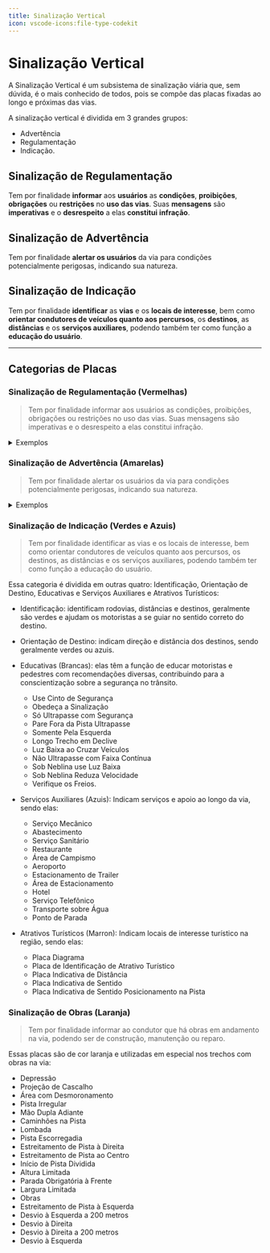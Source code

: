 ```yaml
---
title: Sinalização Vertical
icon: vscode-icons:file-type-codekit
---
```


# Sinalização Vertical

A Sinalização Vertical é um subsistema de sinalização viária que, sem dúvida, é o mais conhecido de todos, pois se compõe das placas fixadas ao longo e próximas das vias.

A sinalização vertical é dividida em 3 grandes grupos:
- Advertência
- Regulamentação
- Indicação.

## Sinalização de Regulamentação

Tem por finalidade **informar** aos **usuários** as **condições**, **proibições**, **obrigações** ou **restrições** no **uso das vias**. Suas **mensagens** são **imperativas** e o **desrespeito** a elas **constitui** **infração**.

## Sinalização de Advertência

Tem por finalidade **alertar os usuários** da via para condições potencialmente perigosas, indicando sua natureza.

## Sinalização de Indicação

Tem por finalidade **identificar** as **vias** e os **locais de interesse**, bem como **orientar condutores de veículos quanto aos percursos**, os **destinos**, as **distâncias** e os **serviços auxiliares**, podendo também ter como função a **educação do usuário**.

---

## Categorias de Placas

### Sinalização de Regulamentação (Vermelhas)

> Tem por finalidade informar aos usuários as condições, proibições, obrigações ou restrições no uso das vias. Suas mensagens são imperativas e o desrespeito a elas constitui infração.

<details>
<summary>Exemplos</summary>

  - R-1 – Parada obrigatória
  - R-2 – Dê a preferência
  - R-3 – Sentido proibido
  - R-4A – Proibido virar à esquerda
  - R-4B – Proibido virar à direita
  - R-5A – Proibido retornar à esquerda
  - R-5B – Proibido retornar à direita
  - R-6A – Proibido estacionar
  - R-6B – Estacionamento regulamentado
  - R-6C – Proibido parar e [estacionar](https://www.noticiasautomotivas.com.br/cartao-de-estacionamento-para-idoso/)
  - R-7 – Proibido ultrapassar
  - R-8A – Proibido mudar de faixa ou pista de trânsito da esquerda para direita
  - R-8B – Proibido mudar de faixa ou pista de trânsito da direita para esquerda
  - R-9 – Proibido trânsito de caminhões
  - R-10 – Proibido trânsito de veículos automotores
  - R-11 – Proibido trânsito de veículos de tração animal
  - R-12 – Proibido trânsito de bicicletas
  - R-13 – Proibido trânsito de tratores e máquinas de obras
  - R-14 – Peso bruto total máximo permitido
  - R-15 – Altura máxima permitida
  - R-16 – Largura máxima permitida
  - R-17 – Peso máximo permitido por eixo
  - R-18 – Comprimento máximo permitido
  - R-19 – Velocidade máxima permitida
  - R-20 – Proibido acionar buzina ou sinal sonoro
  - R-21 – Alfândega
  - R-22 – Uso obrigatório de corrente
  - R-23 – Conserve-se à direita
  - R-24A – Sentido de circulação da via ou pista
  - R-24B – Passagem obrigatória
  - R-25A – Vire à esquerda
  - R-25B – Vire à direita
  - R-25C – Siga em frente ou à esquerda
  - R-25D – Siga em frente ou à direita
  - R-26 – Siga em frente
  - R-27 – Ônibus, caminhões e veículos de grande porte, mantenham-se à direita
  - R-28 – Duplo sentido de circulação
  - R-29 – Proibido trânsito de pedestres
  - R-30 – Pedestre, ande pela esquerda
  - R-31 – Pedestre, ande pela direita
  - R-32 – Circulação exclusiva de ônibus
  - R-33 – Sentido de circulação na rotatória
  - R-34 – Circulação exclusiva de bicicletas
  - R-35A – Ciclista, transite à esquerda
  - R-35B – Ciclista, transite à direita
  - R-36A – Ciclistas à esquerda, pedestres à direita
  - R-36B – Pedestres à esquerda, ciclistas à direita
  - R-37 – Proibido trânsito de motocicletas, motonetas e ciclomotores
  - R-38 – Proibido trânsito de ônibus
  - R-39 – Circulação exclusiva de caminhão
  - R-40 – Trânsito proibido a carros de mão
</details>

### Sinalização de Advertência (Amarelas)

> Tem por finalidade alertar os usuários da via para condições potencialmente perigosas, indicando sua natureza.

<details>
    <summary>Exemplos</summary>

- A-1A – Curva acentuada à esquerda
- A-1B – Curva acentuada à direita
- A-2A – Curva à esquerda
- A-2B – Curva à direita
- A-3A – Pista sinuosa à esquerda
- A-3B – Pista sinuosa à direita
- A-4A – Curva acentuada em “S” à esquerda
- A-4B – Curva acentuada em “S” à direita
- A-5A – Curva em “S” à esquerda
- A-5B – Curva em “S” à direita
- A-6 – Cruzamento de vias
- A-7A – Via lateral à esquerda
- A-7B – Via lateral à direita
- A-8 – Interseção em “T”
- A-9 – Bifurcação em “Y”
- A-10A – Entroncamento oblíquo à esquerda
- A-10B – Entroncamento oblíquo à direita
- A-11A – Junções sucessivas contrárias, primeira à esquerda
- A-11B – Junções sucessivas contrárias, primeira à direita
- A-12 – Interseção em círculo
- A-13A – Confluência à esquerda
- A-13B – Confluência à direita
- A-14 – Semáforo à frente
- A-15 – Parada obrigatória à frente
- A-16 – Bonde
- A-17 – Pista irregular
- A-18 – Saliência ou lombada
- A-19 – Depressão
- A-20A – Declive acentuado
- A-20B – Aclive acentuado
- A-21A – Estreitamento de pista ao centro
- A-21B – Estreitamento de pista à esquerda
- A-21C – Estreitamento de pista à direita
- A-21D – Alargamento de pista à esquerda
- A-21E – Alargamento de pista à direita
- A-22 – Ponte estreita
- A-23 – Ponte móvel
- A-24 – Obras
- A-25 – Mão dupla adiante
- A-26A – Sentido único
- A-26B – Sentido duplo
- A-27 – Área com desmoronamento
- A-28 – Pista escorregadia
- A-29 – Projeção de cascalho
- A-30A – Trânsito de ciclistas
- A-30B – Passagem sinalizada de ciclistas
- A-30C – Trânsito compartilhado por ciclistas e pedestres
- A-31 – Trânsito de tratores ou maquinaria agrícola
- A-32A – Trânsito de pedestres
- A-32B – Passagem sinalizada de pedestres
- A-33A – Área escolar
- A-33B – Passagem sinalizada de escolares
- A-34 – Crianças
- A-35 – Animais
- A-36 – Animais selvagens
- A-37 – Altura limitada
- A-38 – Largura limitada
- A-39 – Passagem de nível sem barreira
- A-40 – Passagem de nível com barreira
- A-41 – Cruz de Santo André
- A-42A – Início de pista dupla
- A-42B – Fim de pista dupla
- A-42C – Pista dividida
- A-43 – Aeroporto
- A-44 – Vento lateral
- A-45 – Rua sem saída
- A-46 – Peso bruto total limitado
- A-47 – Peso limitado por eixo
- A-48 – Comprimento limitado
</details>

### Sinalização de Indicação (Verdes e Azuis)

> Tem por finalidade identificar as vias e os locais de interesse, bem como orientar condutores de veículos quanto aos percursos, os destinos, as distâncias e os serviços auxiliares, podendo também ter como função a educação do usuário.

Essa categoria é dividida em outras quatro: Identificação, Orientação de Destino, Educativas e Serviços Auxiliares e Atrativos Turísticos:
- Identificação: identificam rodovias, distâncias e destinos, geralmente são verdes e ajudam os motoristas a se guiar no sentido correto do destino.

- Orientação de Destino: indicam direção e distância dos destinos, sendo geralmente verdes ou azuis.

- Educativas (Brancas): elas têm a função de educar motoristas e pedestres com recomendações diversas, contribuindo para a conscientização sobre a segurança no trânsito.
  - Use Cinto de Segurança
  - Obedeça a Sinalização
  - Só Ultrapasse com Segurança
  - Pare Fora da Pista Ultrapasse
  - Somente Pela Esquerda
  - Longo Trecho em Declive
  - Luz Baixa ao Cruzar Veículos
  - Não Ultrapasse com Faixa Contínua
  - Sob Neblina use Luz Baixa
  - Sob Neblina Reduza Velocidade
  - Verifique os Freios.

- Serviços Auxiliares (Azuis): Indicam serviços e apoio ao longo da via, sendo elas:
  - Serviço Mecânico
  - Abastecimento
  - Serviço Sanitário
  - Restaurante
  - Área de Campismo
  - Aeroporto
  - Estacionamento de Trailer
  - Área de Estacionamento
  - Hotel
  - Serviço Telefônico
  - Transporte sobre Água
  - Ponto de Parada

- Atrativos Turísticos (Marron): Indicam locais de interesse turístico na região, sendo elas:
  - Placa Diagrama
  - Placa de Identificação de Atrativo Turístico
  - Placa Indicativa de Distância
  - Placa Indicativa de Sentido
  - Placa Indicativa de Sentido Posicionamento na Pista

### Sinalização de Obras (Laranja)

> Tem por finalidade informar ao condutor que há obras em andamento na via, podendo ser de construção, manutenção ou reparo.

Essas placas são de cor laranja e utilizadas em especial nos trechos com obras na via:
- Depressão
- Projeção de Cascalho
- Área com Desmoronamento
- Pista Irregular
- Mão Dupla Adiante
- Caminhões na Pista
- Lombada
- Pista Escorregadia
- Estreitamento de Pista à Direita
- Estreitamento de Pista ao Centro
- Início de Pista Dividida
- Altura Limitada
- Parada Obrigatória à Frente
- Largura Limitada
- Obras
- Estreitamento de Pista à Esquerda
- Desvio à Esquerda a 200 metros
- Desvio à Direita
- Desvio à Direita a 200 metros
- Desvio à Esquerda